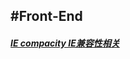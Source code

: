 #Front-End
---
#####	[IE compacity IE兼容性相关](https://github.com/LittleChell/front-end/tree/master/approach/IE%20compacity.md)

